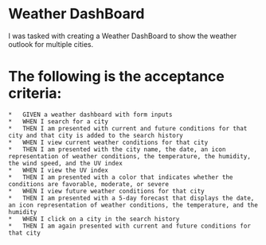 # Weather DashBoard

I was tasked with creating a Weather DashBoard to show the weather outlook for multiple cities.
<h1>The following is the acceptance criteria:</h1>

    *   GIVEN a weather dashboard with form inputs
    *   WHEN I search for a city
    *   THEN I am presented with current and future conditions for that city and that city is added to the search history
    *   WHEN I view current weather conditions for that city
    *   THEN I am presented with the city name, the date, an icon representation of weather conditions, the temperature, the humidity, the wind speed, and the UV index
    *   WHEN I view the UV index
    *   THEN I am presented with a color that indicates whether the conditions are favorable, moderate, or severe
    *   WHEN I view future weather conditions for that city
    *   THEN I am presented with a 5-day forecast that displays the date, an icon representation of weather conditions, the temperature, and the humidity
    *   WHEN I click on a city in the search history
    *   THEN I am again presented with current and future conditions for that city

    
